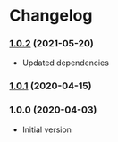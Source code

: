 # Changelog

### [1.0.2](https://github.com/5lava/terser-loader/compare/v1.0.1...v1.0.2) (2021-05-20)

* Updated dependencies

### [1.0.1](https://github.com/5lava/terser-loader/compare/v1.0.0...v1.0.1) (2020-04-15)

<a name="1.0.0"></a>
### 1.0.0 (2020-04-03)

* Initial version
